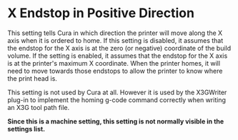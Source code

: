 X Endstop in Positive Direction
====
This setting tells Cura in which direction the printer will move along the X axis when it is ordered to home. If this setting is disabled, it assumes that the endstop for the X axis is at the zero (or negative) coordinate of the build volume. If the setting is enabled, it assumes that the endstop for the X axis is at the printer's maximum X coordinate. When the printer homes, it will need to move towards those endstops to allow the printer to know where the print head is.

This setting is not used by Cura at all. However it is used by the X3GWriter plug-in to implement the homing g-code command correctly when writing an X3G tool path file.

**Since this is a machine setting, this setting is not normally visible in the settings list.**